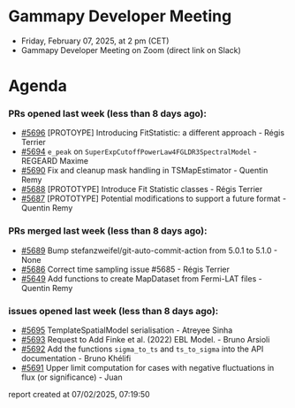 # Gammapy Developer Meeting 
 * Friday, February 07, 2025, at 2 pm (CET) 
 * Gammapy Developer Meeting on Zoom (direct link on Slack) 
# Agenda

### PRs opened last week (less than 8 days ago): 
* [#5696](https://github.com/gammapy/gammapy/pull/5696) [PROTOYPE] Introducing FitStatistic: a different approach - Régis Terrier
* [#5694](https://github.com/gammapy/gammapy/pull/5694) `e_peak` on `SuperExpCutoffPowerLaw4FGLDR3SpectralModel` - REGEARD Maxime
* [#5690](https://github.com/gammapy/gammapy/pull/5690) Fix and cleanup mask handling in TSMapEstimator - Quentin Remy
* [#5688](https://github.com/gammapy/gammapy/pull/5688) [PROTOTYPE] Introduce Fit Statistic classes - Régis Terrier
* [#5687](https://github.com/gammapy/gammapy/pull/5687) [PROTOTYPE] Potential modifications to support a future format  - Quentin Remy

### PRs merged last week (less than 8 days ago): 
* [#5689](https://github.com/gammapy/gammapy/pull/5689) Bump stefanzweifel/git-auto-commit-action from 5.0.1 to 5.1.0 - None
* [#5686](https://github.com/gammapy/gammapy/pull/5686) Correct time sampling issue #5685 - Régis Terrier
* [#5649](https://github.com/gammapy/gammapy/pull/5649) Add functions to create MapDataset from Fermi-LAT files - Quentin Remy

### issues opened last week (less than 8 days ago): 
* [#5695](https://github.com/gammapy/gammapy/issues/5695) TemplateSpatialModel serialisation - Atreyee Sinha
* [#5693](https://github.com/gammapy/gammapy/issues/5693) Request to Add Finke et al. (2022) EBL Model. - Bruno Arsioli
* [#5692](https://github.com/gammapy/gammapy/issues/5692) Add the functions `sigma_to_ts` and `ts_to_sigma` into the API documentation - Bruno Khélifi
* [#5691](https://github.com/gammapy/gammapy/issues/5691) Upper limit computation for cases with negative fluctuations in flux (or significance) - Juan 

 report created at 07/02/2025, 07:19:50